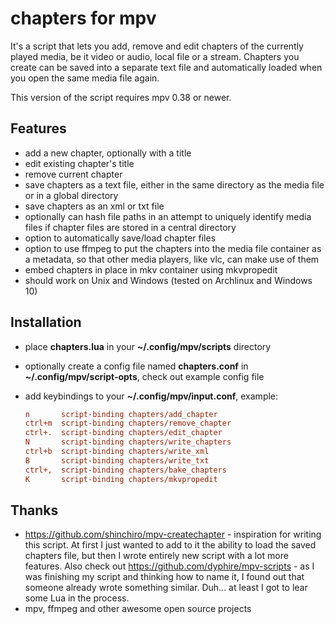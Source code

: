 
# chapters for mpv

It's a script that lets you add, remove and edit chapters of the currently
played media, be it video or audio, local file or a stream. Chapters you create
can be saved into a separate text file and automatically loaded when you open
the same media file again.

This version of the script requires mpv 0.38 or newer.

## Features

* add a new chapter, optionally with a title
* edit existing chapter's title
* remove current chapter
* save chapters as a text file, either in the same directory as the media file
  or in a global directory
* save chapters as an xml or txt file
* optionally can hash file paths in an attempt to uniquely identify media files
  if chapter files are stored in a central directory
* option to automatically save/load chapter files
* option to use ffmpeg to put the chapters into the media file container as a
  metadata, so that other media players, like vlc, can make use of them
* embed chapters in place in mkv container using mkvpropedit
* should work on Unix and Windows (tested on Archlinux and Windows 10)

## Installation

* place **chapters.lua** in your **~/.config/mpv/scripts** directory
* optionally create a config file named **chapters.conf** in **~/.config/mpv/script-opts**, check out example config file
* add keybindings to your **~/.config/mpv/input.conf**, example:

  ```ini
  n       script-binding chapters/add_chapter
  ctrl+m  script-binding chapters/remove_chapter
  ctrl+.  script-binding chapters/edit_chapter
  N       script-binding chapters/write_chapters
  ctrl+b  script-binding chapters/write_xml
  B       script-binding chapters/write_txt
  ctrl+,  script-binding chapters/bake_chapters
  K       script-binding chapters/mkvpropedit
  ```

## Thanks

* <https://github.com/shinchiro/mpv-createchapter> - inspiration for writing this
  script. At first I just wanted to add to it the ability to load the saved
  chapters file, but then I wrote entirely new script with a lot more features.
  Also check out <https://github.com/dyphire/mpv-scripts> - as I was finishing
  my script and thinking how to name it, I found out that someone already wrote
  something similar. Duh... at least I got to lear some Lua in the process.
* mpv, ffmpeg and other awesome open source projects
